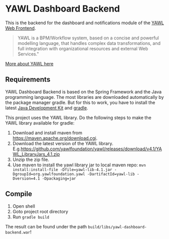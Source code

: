 # YAWL Dashboard Backend

This is the backend for the dashboard and notifications module of the [YAWL Web Frontend](https://github.com/Floaz/yawl-web-frontend).
> YAWL is a BPM/Workflow system, based on a concise and powerful modelling language, that handles complex data transformations, and full integration with organizational resources and external Web Services."

[More about YAWL here](http://www.yawlfoundation.org/)


## Requirements


YAWL Dashboard Backend is based on the Spring Framework and the Java programming language.
The most libraries are downloaded automatically by the package manager gradle. But for this to work, you have to install the latest [Java Development Kit](http://www.oracle.com/technetwork/java/javase/downloads/index.html) and [gradle](https://gradle.org/gradle-download/).


This project uses the YAWL library. Do the following steps to make the YAWL library available for gradle:

1. Download and install maven from <https://maven.apache.org/download.cgi>.
2. Download the latest version of the YAWL library. E.g.<https://github.com/yawlfoundation/yawl/releases/download/v4.1/YAWL_LibraryJars_4.1.zip>
3. Unzip the zip file.
4. Use maven to install the yawl library jar to local maven repo: `mvn install:install-file -Dfile=yawl-lib-4.1.jar -DgroupId=org.yawlfoundation.yawl -DartifactId=yawl-lib -Dversion=4.1 -Dpackaging=jar`


## Compile

1. Open shell
2. Goto project root directory
3. Run `gradle build`

The result can be found under the path `build/libs/yawl-dashboard-backend.war`!
